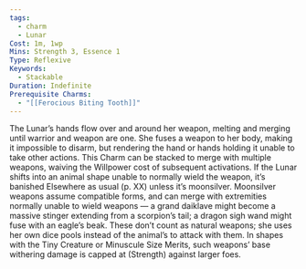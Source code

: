```yaml
---
tags:
  - charm
  - Lunar
Cost: 1m, 1wp
Mins: Strength 3, Essence 1
Type: Reflexive
Keywords:
  - Stackable
Duration: Indefinite
Prerequisite Charms:
  - "[[Ferocious Biting Tooth]]"
---
```

The Lunar’s hands flow over and around her weapon, melting and merging until warrior and weapon are one. She fuses a weapon to her body, making it impossible to disarm, but rendering the hand or hands holding it unable to take other actions. This Charm can be stacked to merge with multiple weapons, waiving the Willpower cost of subsequent activations. If the Lunar shifts into an animal shape unable to normally wield the weapon, it’s banished Elsewhere as usual (p. XX) unless it’s moonsilver. Moonsilver weapons assume compatible forms, and can merge with extremities normally unable to wield weapons — a grand daiklave might become a massive stinger extending from a scorpion’s tail; a dragon sigh wand might fuse with an eagle’s beak. These don’t count as natural weapons; she uses her own dice pools instead of the animal’s to attack with them. In shapes with the Tiny Creature or Minuscule Size Merits, such weapons’ base withering damage is capped at (Strength) against larger foes.